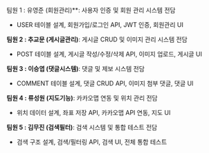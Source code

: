 팀원 1 : 유영준 (회원관리)**: 사용자 인증 및 회원 관리 시스템 전담

- USER 테이블 설계, 회원가입/로그인 API, JWT 인증, 회원관리 UI

**팀원 2 : 추교문 (게시글관리)**: 게시글 CRUD 및 이미지 관리 시스템 전담

- POST 테이블 설계, 게시글 작성/수정/삭제 API, 이미지 업로드, 게시글 UI

**팀원 3 : 이승엽 (댓글시스템)**: 댓글 및 제보 시스템 전담

- COMMENT 테이블 설계, 댓글 CRUD API, 이미지 첨부 댓글, 댓글 UI

**팀원 4 : 류성원 (지도기능)**: 카카오맵 연동 및 위치 관리 전담

- 위치 데이터 설계, 좌표 저장 API, 카카오맵 API 연동, 지도 UI

**팀원 5 : 김무진 (검색필터)**: 검색 시스템 및 통합 테스트 전담

- 검색 구조 설계, 검색/필터링 API, 검색 UI, 전체 통합 테스트